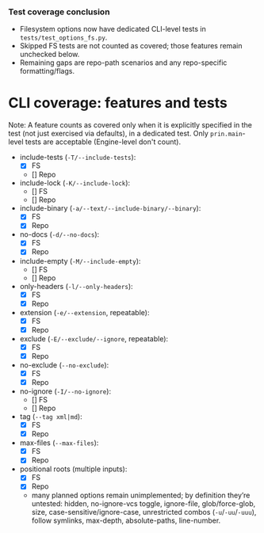 ### Test coverage conclusion

- Filesystem options now have dedicated CLI-level tests in `tests/test_options_fs.py`.
- Skipped FS tests are not counted as covered; those features remain unchecked below.
- Remaining gaps are repo-path scenarios and any repo-specific formatting/flags.

# CLI coverage: features and tests

Note: A feature counts as covered only when it is explicitly specified in the test (not just exercised via defaults), in a dedicated test.
Only `prin.main`-level tests are acceptable (Engine-level don't count).

- include-tests (`-T/--include-tests`):
  - [x] FS
  - [] Repo
- include-lock (`-K/--include-lock`):
  - [] FS
  - [] Repo
- include-binary (`-a/--text/--include-binary/--binary`):
  - [x] FS
  - [x] Repo
- no-docs (`-d/--no-docs`):
  - [x] FS
  - [x] Repo
- include-empty (`-M/--include-empty`):
  - [] FS
  - [] Repo
- only-headers (`-l/--only-headers`):
  - [x] FS
  - [x] Repo
- extension (`-e/--extension`, repeatable):
  - [x] FS
  - [x] Repo
- exclude (`-E/--exclude/--ignore`, repeatable):
  - [x] FS
  - [x] Repo
- no-exclude (`--no-exclude`):
  - [x] FS
  - [x] Repo
- no-ignore (`-I/--no-ignore`):
  - [] FS
  - [] Repo
- tag (`--tag xml|md`):
  - [x] FS
  - [x] Repo
- max-files (`--max-files`):
  - [x] FS
  - [x] Repo
- positional roots (multiple inputs):
  - [x] FS
  - [x] Repo
  - many planned options remain unimplemented; by definition they’re untested: hidden, no-ignore-vcs toggle, ignore-file, glob/force-glob, size, case-sensitive/ignore-case, unrestricted combos (`-u`/`-uu`/`-uuu`), follow symlinks, max-depth, absolute-paths, line-number.

